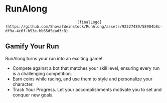 # RunAlong


                                   ![finalLogo](https://github.com/ShovalWeinstock/RunAlong/assets/92527489/58904b8c-df9a-4c6f-b53e-bb65d5ead3c8)

## Gamify Your Run
RunAlong turns your run into an exciting game! 
- Compete against a bot that matches your skill level, ensuring every run is a challenging competition.
- Earn coins while racing, and use them to style and personalize your character.
- Track Your Progress. Let your accomplishments motivate you to set and conquer new goals.

